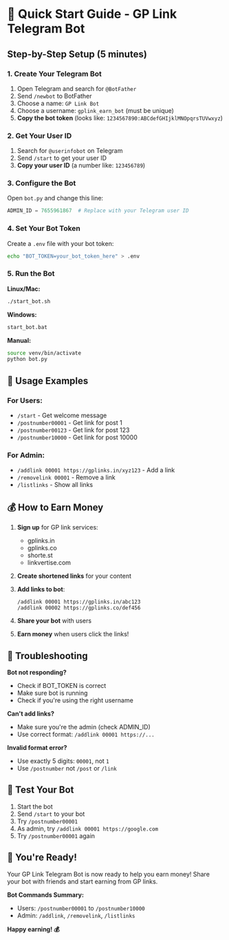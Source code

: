 # 🚀 Quick Start Guide - GP Link Telegram Bot

## Step-by-Step Setup (5 minutes)

### 1. Create Your Telegram Bot
1. Open Telegram and search for `@BotFather`
2. Send `/newbot` to BotFather
3. Choose a name: `GP Link Bot`
4. Choose a username: `gplink_earn_bot` (must be unique)
5. **Copy the bot token** (looks like: `1234567890:ABCdefGHIjklMNOpqrsTUVwxyz`)

### 2. Get Your User ID
1. Search for `@userinfobot` on Telegram
2. Send `/start` to get your user ID
3. **Copy your user ID** (a number like: `123456789`)

### 3. Configure the Bot
Open `bot.py` and change this line:
```python
ADMIN_ID = 7655961867  # Replace with your Telegram user ID
```

### 4. Set Your Bot Token
Create a `.env` file with your bot token:
```bash
echo "BOT_TOKEN=your_bot_token_here" > .env
```

### 5. Run the Bot
**Linux/Mac:**
```bash
./start_bot.sh
```

**Windows:**
```cmd
start_bot.bat
```

**Manual:**
```bash
source venv/bin/activate
python bot.py
```

## 🎯 Usage Examples

### For Users:
- `/start` - Get welcome message
- `/postnumber00001` - Get link for post 1
- `/postnumber00123` - Get link for post 123
- `/postnumber10000` - Get link for post 10000

### For Admin:
- `/addlink 00001 https://gplinks.in/xyz123` - Add a link
- `/removelink 00001` - Remove a link
- `/listlinks` - Show all links

## 💰 How to Earn Money

1. **Sign up** for GP link services:
   - gplinks.in
   - gplinks.co
   - shorte.st
   - linkvertise.com

2. **Create shortened links** for your content

3. **Add links to bot**:
   ```
   /addlink 00001 https://gplinks.in/abc123
   /addlink 00002 https://gplinks.co/def456
   ```

4. **Share your bot** with users

5. **Earn money** when users click the links!

## 🔧 Troubleshooting

**Bot not responding?**
- Check if BOT_TOKEN is correct
- Make sure bot is running
- Check if you're using the right username

**Can't add links?**
- Make sure you're the admin (check ADMIN_ID)
- Use correct format: `/addlink 00001 https://...`

**Invalid format error?**
- Use exactly 5 digits: `00001`, not `1`
- Use `/postnumber` not `/post` or `/link`

## 📱 Test Your Bot

1. Start the bot
2. Send `/start` to your bot
3. Try `/postnumber00001`
4. As admin, try `/addlink 00001 https://google.com`
5. Try `/postnumber00001` again

## 🎉 You're Ready!

Your GP Link Telegram Bot is now ready to help you earn money! Share your bot with friends and start earning from GP links.

**Bot Commands Summary:**
- Users: `/postnumber00001` to `/postnumber10000`
- Admin: `/addlink`, `/removelink`, `/listlinks`

**Happy earning! 💰**